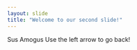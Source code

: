 ```yaml
---
layout: slide
title: "Welcome to our second slide!"
---
```

Sus Amogus
Use the left arrow to go back!
